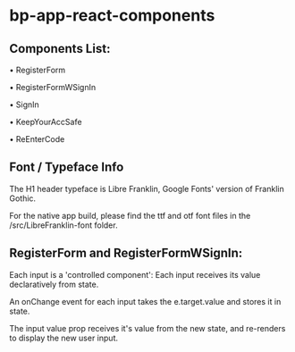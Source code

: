 # bp-app-react-components


## Components List:

• RegisterForm

• RegisterFormWSignIn

• SignIn

• KeepYourAccSafe

• ReEnterCode


## Font / Typeface Info

The H1 header typeface is Libre Franklin, Google Fonts' version of Franklin Gothic.

For the native app build, please find the ttf and otf font files in the /src/LibreFranklin-font folder.



## RegisterForm and RegisterFormWSignIn:

Each input is a 'controlled component': Each input receives its value declaratively from state.

An onChange event for each input takes the e.target.value and stores it in state.

The input value prop receives it's value from the new state, and re-renders to display the new user input.
